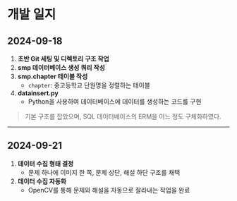 # 개발 일지

## 2024-09-18
1. **초반 Git 세팅 및 디렉토리 구조 작업**
2. **smp 데이터베이스 생성 쿼리 작성**
3. **smp.chapter 테이블 작성**
   - `chapter`: 중고등학교 단원명을 정렬하는 테이블
4. **datainsert.py**
   - Python을 사용하여 데이터베이스에 데이터를 생성하는 코드를 구현

> 기본 구조를 잡았으며, SQL 데이터베이스의 ERM을 어느 정도 구체화하였다.

---

## 2024-09-21
1. **데이터 수집 형태 결정**
   - 문제 하나에 이미지 한 쪽, 문제 상단, 해설 하단 구조를 채택
2. **데이터 수집 자동화**
   - OpenCV를 통해 문제와 해설을 자동으로 잘라내는 작업을 완료